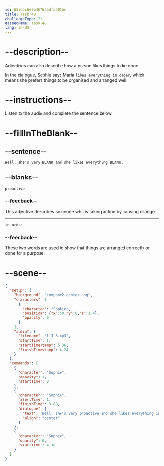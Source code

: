 ```yaml
---
id: 657cbc6e9b4676aedfa305bc
title: Task 48
challengeType: 22
dashedName: task-48
lang: en-US
---
```


<!-- (audio) Sophie: Well, she's very proactive and she likes everything in order. -->

# --description--

Adjectives can also describe how a person likes things to be done.

In the dialogue, Sophie says Maria `likes everything in order`, which means she prefers things to be organized and arranged well.

# --instructions--

Listen to the audio and complete the sentence below.

# --fillInTheBlank--

## --sentence--

`Well, she's very BLANK and she likes everything BLANK.`

## --blanks--

`proactive`

### --feedback--

This adjective describes someone who is taking action by causing change.

---

`in order`

### --feedback--

These two words are used to show that things are arranged correctly or done for a purpose.

# --scene--

```json
{
  "setup": {
    "background": "company2-center.png",
    "characters": [
      {
        "character": "Sophie",
        "position": {"x":50,"y":0,"z":1.4},
        "opacity": 0
      }
    ],
    "audio": {
      "filename": "1.3-3.mp3",
      "startTime": 1,
      "startTimestamp": 5.36,
      "finishTimestamp": 8.24
    }
  },
  "commands": [
    {
      "character": "Sophie",
      "opacity": 1,
      "startTime": 0
    },
    {
      "character": "Sophie",
      "startTime": 1,
      "finishTime": 3.88,
      "dialogue": {
        "text": "Well, she's very proactive and she likes everything in order.",
        "align": "center"
      }
    },
    {
      "character": "Sophie",
      "opacity": 0,
      "startTime": 4.38
    }
  ]
}
```
